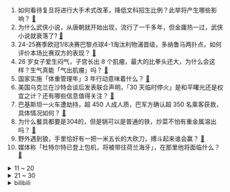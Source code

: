 1. 如何看待复旦将进行大手术式改革，降低文科招生比例？此举将产生哪些影响？ [:link:](https://www.zhihu.com/question/14642125496)
2. 为什么武侠小说，从唐朝就开始出现，流行了一千多年，但金庸热一过，武侠小说就衰落了? [:link:](https://www.zhihu.com/question/8777346102)
3. 24-25赛季欧冠1/8决赛巴黎点球4-1淘汰利物浦晋级，多纳鲁马两扑点，如何评价本场比赛双方的表现？ [:link:](https://www.zhihu.com/question/14724459788)
4. 26 岁女子爱生闷气，子宫长出 8 个肌瘤，最大的比拳头还大，为什么会这样？生气真能「气出肌瘤」吗？ [:link:](https://www.zhihu.com/question/14671461774)
5. 国家实施「体重管理年」3 年行动意味着什么？ [:link:](https://www.zhihu.com/question/14520203413)
6. 美国乌克兰在沙特会谈后发表联合声明，「30 天临时停火」是和平曙光还是权宜之计？还有哪些信息值得关注？ [:link:](https://www.zhihu.com/question/14725904916)
7. 巴基斯坦一火车遭劫持，超 450 人成人质，巴军方确认超 350 名乘客获救，具体情况如何？ [:link:](https://www.zhihu.com/question/14708218073)
8. 为什么餐具都要是304的，但是锅可以是普通的铁，炒菜不怕有重金属溶出吗？ [:link:](https://www.zhihu.com/question/644077229)
9. 野外遇到狼，手里恰好有一把一米五长的大砍刀，搏斗起来谁会赢？ [:link:](https://www.zhihu.com/question/635949471)
10. 媒体称「杜特尔特已登上包机，将被带往荷兰海牙」，在那里他将面临什么？ [:link:](https://www.zhihu.com/question/14706702739)
<details>
<summary>11 ~ 20</summary>

11. 劳斯莱斯 ，宾利 ， 迈巴赫三个品牌的豪华程度有什么差别? [:link:](https://www.zhihu.com/question/31061246)
12. 如何看待多家大厂开始强制下班？这种变化是否可持续？ [:link:](https://www.zhihu.com/question/14587037385)
13. 网传澳大利亚新发现 550 亿吨铁矿，够全人类用几十年，价值相当于给澳洲每人发了一百万，这是真的吗？ [:link:](https://www.zhihu.com/question/14508466274)
14. 韩国支持辅助生育，双胞胎生育率暴涨 5 倍，此举能彻底解决韩国人口危机吗？ [:link:](https://www.zhihu.com/question/14141902233)
15. 美方对加拿大钢铝关税达 50% 后，又撤回加征的 25% 额外钢铝关税，意味着什么？会产生哪些影响？ [:link:](https://www.zhihu.com/question/14711155356)
16. 上海三级医院开展「免陪照护」试点工作，住院患者有专业护理员 24 小时全程照护，如何看待此事？ [:link:](https://www.zhihu.com/question/14298400521)
17. 中国有什么文物是你觉得震撼的？ [:link:](https://www.zhihu.com/question/789374403)
18. DeepSeek 成了孩子赶作业「神器」，有人担心孩子因此思维能力退化，你会如何看待这个「担心」？ [:link:](https://www.zhihu.com/question/12607370271)
19. 《知否》小秦氏可以嫁姐夫做正妻，为什么小邹氏却只能做妾呢？ [:link:](https://www.zhihu.com/question/410980190)
20. 我们很多科研成果明明都已经领先全世界，为什么我们的科学家还非要把论文首发到国外的期刊杂志上去？ [:link:](https://www.zhihu.com/question/12449792735)
</details>
<details>
<summary>21 ~ 30</summary>

21. 金秀贤被曝和金赛纶交往六年，二人从金赛纶 15 岁开始交往，是真的吗？若属实，金秀贤将承担什么责任？ [:link:](https://www.zhihu.com/question/14637498488)
22. 稚晖君发布新款人形机器人灵犀 X2，搭载情感计算引擎，有双足、能骑自行车，这款机器人竞争力如何？ [:link:](https://www.zhihu.com/question/14651637288)
23. 既然不少笔记本允许用户自己升级内存或硬盘，但是拆机麻烦，给内存插槽位和硬盘位单独「开窗 」不是挺好吗？ [:link:](https://www.zhihu.com/question/14389572198)
24. 为什么越来越多的大学生加入考研考公大军，而不愿意去社会上找工作？ [:link:](https://www.zhihu.com/question/13907908436)
25. 詹姆斯的防守能力如何？ [:link:](https://www.zhihu.com/question/38560562)
26. 大家都说贾母安于享乐不作为，你对她有什么独特的看法？ [:link:](https://www.zhihu.com/question/450524152)
27. 不说地名，一个小吃证明你的家乡在哪里？ [:link:](https://www.zhihu.com/question/13536593023)
28. 为什么《道德经》推崇“慈”而反对“仁”？ [:link:](https://www.zhihu.com/question/550518415)
29. 王兴兴说国内学校里教的还是十几二十年前的东西，大学里的教材真得滞后这么多吗？ [:link:](https://www.zhihu.com/question/14377039651)
30. 《原神》为什么温迪没人用了？ [:link:](https://www.zhihu.com/question/660417509)
</details><details>
<summary>bilibili</summary>

</details>
